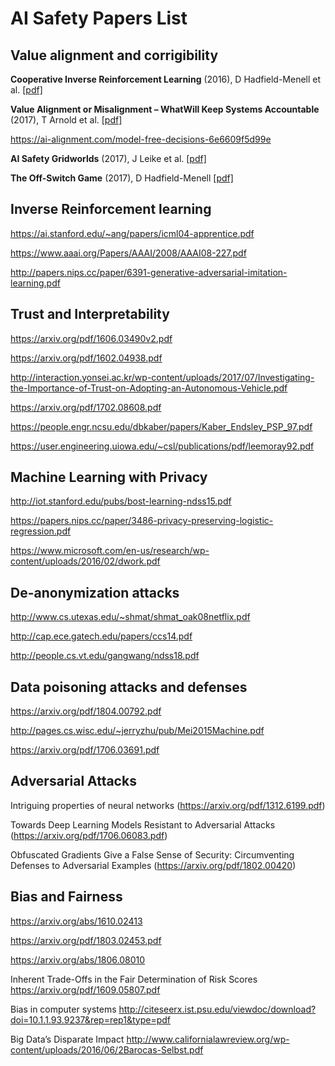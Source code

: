 # AI Safety Papers List

## Value alignment and corrigibility

**Cooperative Inverse Reinforcement Learning** (2016), D Hadfield-Menell et al. [[pdf]](http://papers.nips.cc/paper/6420-cooperative-inverse-reinforcement-learning.pdf)


**Value Alignment or Misalignment – WhatWill Keep Systems Accountable** (2017), T Arnold et al. [[pdf]](https://hrilab.tufts.edu/publications/aaai17-alignment.pdf)


https://ai-alignment.com/model-free-decisions-6e6609f5d99e

**AI Safety Gridworlds** (2017), J Leike et al. [[pdf]](https://arxiv.org/pdf/1711.09883.pdf)

**The Off-Switch Game** (2017), D Hadfield-Menell [[pdf]](https://people.eecs.berkeley.edu/~dhm/papers/off_switch_AAAI_ws.pdf)


## Inverse Reinforcement learning

https://ai.stanford.edu/~ang/papers/icml04-apprentice.pdf

https://www.aaai.org/Papers/AAAI/2008/AAAI08-227.pdf

http://papers.nips.cc/paper/6391-generative-adversarial-imitation-learning.pdf


## Trust and Interpretability

https://arxiv.org/pdf/1606.03490v2.pdf

https://arxiv.org/pdf/1602.04938.pdf

http://interaction.yonsei.ac.kr/wp-content/uploads/2017/07/Investigating-the-Importance-of-Trust-on-Adopting-an-Autonomous-Vehicle.pdf

https://arxiv.org/pdf/1702.08608.pdf

https://people.engr.ncsu.edu/dbkaber/papers/Kaber_Endsley_PSP_97.pdf

https://user.engineering.uiowa.edu/~csl/publications/pdf/leemoray92.pdf


## Machine Learning with Privacy

http://iot.stanford.edu/pubs/bost-learning-ndss15.pdf

https://papers.nips.cc/paper/3486-privacy-preserving-logistic-regression.pdf

https://www.microsoft.com/en-us/research/wp-content/uploads/2016/02/dwork.pdf


## De-anonymization attacks

http://www.cs.utexas.edu/~shmat/shmat_oak08netflix.pdf

http://cap.ece.gatech.edu/papers/ccs14.pdf

http://people.cs.vt.edu/gangwang/ndss18.pdf


## Data poisoning attacks and defenses

https://arxiv.org/pdf/1804.00792.pdf

http://pages.cs.wisc.edu/~jerryzhu/pub/Mei2015Machine.pdf

https://arxiv.org/pdf/1706.03691.pdf


## Adversarial Attacks

Intriguing properties of neural networks (https://arxiv.org/pdf/1312.6199.pdf)

Towards Deep Learning Models Resistant to Adversarial Attacks (https://arxiv.org/pdf/1706.06083.pdf)

Obfuscated Gradients Give a False Sense of Security: Circumventing Defenses to Adversarial Examples (https://arxiv.org/pdf/1802.00420)


## Bias and Fairness

https://arxiv.org/abs/1610.02413

https://arxiv.org/pdf/1803.02453.pdf

https://arxiv.org/abs/1806.08010

Inherent Trade-Offs in the Fair Determination of Risk Scores https://arxiv.org/pdf/1609.05807.pdf

Bias in computer systems http://citeseerx.ist.psu.edu/viewdoc/download?doi=10.1.1.93.9237&rep=rep1&type=pdf

Big Data’s Disparate Impact http://www.californialawreview.org/wp-content/uploads/2016/06/2Barocas-Selbst.pdf


